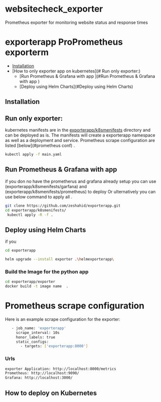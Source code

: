 # websitecheck_exporter
Prometheus exporter for monitoring website status and response times



# exporterapp ProPrometheus exporterm

* [Installation](#Installation)
* [How to only exporter app on kubernetes](# Run only exporter:)
    * [Run Prometheus & Grafana with app ](#Run Prometheus & Grafana with app )
    * [Deploy using Helm Charts](#Deploy using Helm Charts)    



## Installation

## Run only exporter:
 kubernetes manifests are in the [exporterapp/k8smenifests](exporterapp/k8smenifests/) directory and can be deployed as is. 
 The manifests will create a exporterapp namespace as well as a deployment and service.  Prometheus scrape configuration are listed [below](#prometheus conf) .

 ```sh 
 kubectl apply -f main.yaml
 ```

## Run Prometheus & Grafana with app 
if you don no have the prometherus and grafana already setup you can use (exporterapp/k8smenifests/garfana) and (exporterapp/k8smenifests/prometheus) to deploy Or ulternatively you can use below command to apply all .

```sh
git clone https://github.com/zeshahid/exporterapp.git
cd exporterapp/k8smenifests/
 kubectl apply -R -f .
```

## Deploy using Helm Charts
 
if you 

```sh 
cd exporterapp

helm upgrade --install exporter .\helmexporterapp\  
```
### Build the Image for the python app

```sh
cd exporterapp/exporter
docker build -t image name  .
```
# Prometheus scrape configuration
Here is an example scrape configuration for the exporter:

```sh
   - job_name: 'exporterapp'
     scrape_interval: 10s
     honor_labels: true
     static_configs:
       - targets: ['exporterapp:8000']
```
### Urls 

```sh
exporter Application: http://localhost:8000/metrics
Prometheus: http://localhost:9090/
Grafana: http://localhost:3000/
```


## How to deploy on Kubernetes
